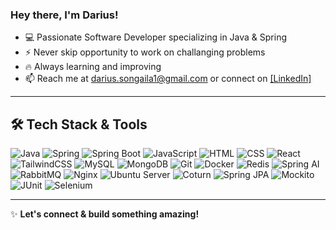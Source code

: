 ### Hey there, I'm Darius!
- 💻 Passionate Software Developer specializing in Java & Spring
- ⚡ Never skip opportunity to work on challanging problems
- 🔥 Always learning and improving
- 📫 Reach me at darius.songaila1@gmail.com or connect on [[LinkedIn]](https://www.linkedin.com/in/darius-songaila/)

---

## 🛠 Tech Stack & Tools

![Java](https://img.shields.io/badge/Java-%23ED8B00.svg?style=for-the-badge&logo=java&logoColor=white)
![Spring](https://img.shields.io/badge/Spring-%236DB33F.svg?style=for-the-badge&logo=spring&logoColor=white)
![Spring Boot](https://img.shields.io/badge/Spring%20Boot-%236DB33F.svg?style=for-the-badge&logo=springboot&logoColor=white)
![JavaScript](https://img.shields.io/badge/JavaScript-%23F7DF1E.svg?style=for-the-badge&logo=javascript&logoColor=black)
![HTML](https://img.shields.io/badge/HTML-%23E34F26.svg?style=for-the-badge&logo=html5&logoColor=white)
![CSS](https://img.shields.io/badge/CSS-%231572B6.svg?style=for-the-badge&logo=css3&logoColor=white)
![React](https://img.shields.io/badge/React-%2361DAFB.svg?style=for-the-badge&logo=react&logoColor=black)
![TailwindCSS](https://img.shields.io/badge/TailwindCSS-%2338B2AC.svg?style=for-the-badge&logo=tailwind-css&logoColor=white)
![MySQL](https://img.shields.io/badge/MySQL-%234479A1.svg?style=for-the-badge&logo=mysql&logoColor=white)
![MongoDB](https://img.shields.io/badge/MongoDB-%2347A248.svg?style=for-the-badge&logo=mongodb&logoColor=white)
![Git](https://img.shields.io/badge/Git-%23F05033.svg?style=for-the-badge&logo=git&logoColor=white)
![Docker](https://img.shields.io/badge/Docker-%232496ED.svg?style=for-the-badge&logo=docker&logoColor=white)
![Redis](https://img.shields.io/badge/Redis-%23DC382D.svg?style=for-the-badge&logo=redis&logoColor=white)
![Spring AI](https://img.shields.io/badge/Spring%20AI-%236DB33F.svg?style=for-the-badge&logo=spring&logoColor=white)
![RabbitMQ](https://img.shields.io/badge/RabbitMQ-%23FF6600.svg?style=for-the-badge&logo=rabbitmq&logoColor=white)
![Nginx](https://img.shields.io/badge/Nginx-%23009639.svg?style=for-the-badge&logo=nginx&logoColor=white)
![Ubuntu Server](https://img.shields.io/badge/Ubuntu%20Server-%23E95420.svg?style=for-the-badge&logo=ubuntu&logoColor=white)
![Coturn](https://img.shields.io/badge/Coturn-%23009639.svg?style=for-the-badge&logo=webrtc&logoColor=white)
![Spring JPA](https://img.shields.io/badge/Spring%20JPA-%236DB33F.svg?style=for-the-badge&logo=spring&logoColor=white)
![Mockito](https://img.shields.io/badge/Mockito-%23009639.svg?style=for-the-badge&logo=java&logoColor=white)
![JUnit](https://img.shields.io/badge/JUnit-%231572B6.svg?style=for-the-badge&logo=java&logoColor=white)
![Selenium](https://img.shields.io/badge/Selenium-%2343B02A.svg?style=for-the-badge&logo=selenium&logoColor=white)

---

✨ **Let's connect & build something amazing!**
